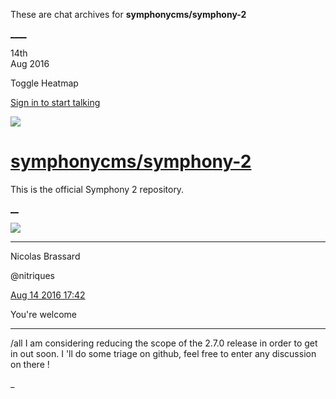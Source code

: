 These are chat archives for **symphonycms/symphony-2**

[__](/symphonycms/symphony-2/archives/2016/08/15)[__](/symphonycms/symphony-2/archives/2016/08/13)

14th  
Aug 2016

Toggle Heatmap

[Sign in to start talking](/login?action=login&button=archive-login)

![](https://avatars-02.gitter.im/group/iv/3/57542c45c43b8c601977197e?s=48)

#  [symphonycms/symphony-2](/symphonycms/symphony-2)

This is the official Symphony 2 repository.

[ __](/orgs/symphonycms/rooms "More symphonycms rooms")

![](https://avatars1.githubusercontent.com/u/771169?v=3&s=30)

____

Nicolas Brassard

@nitriques

[Aug 14 2016
17:42](https://gitter.im/symphonycms/symphony-2?at=57b0ad84aee33d7241ecea85)

You're welcome

____

/all I am considering reducing the scope of the 2.7.0 release in order to get
in out soon. I 'll do some triage on github, feel free to enter any discussion
on there !

_

